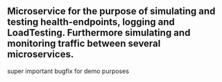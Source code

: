 ## Microservice for the purpose of simulating and testing health-endpoints, logging and LoadTesting. Furthermore simulating and monitoring traffic between several microservices.

super important bugfix for demo purposes
